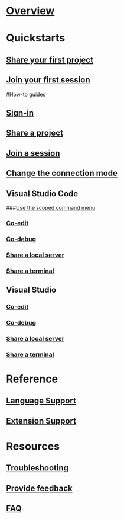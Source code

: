 # [Overview](getting-started.md)
# Quickstarts
## [Share your first project](quick-start-share.md)
## [Join your first session](quick-start-join.md)
#How-to guides
## [Sign-in](collab-session.md#sign-into-visual-studio-live-share)
## [Share a project](collab-session.md#share-a-project)
## [Join a session](collab-session.md#join-a-collaboration-session)
## [Change the connection mode](collab-session.md#change-the-connection-mode)
## Visual Studio Code

###[Use the scoped command menu](collab-vscode.md#use-the-scoped-command-menu)
### [Co-edit](collab-vscode.md#co-edit)
### [Co-debug](collab-vscode.md#co-debug)
### [Share a local server](collab-vscode.md#share-a-local-server)
### [Share a terminal](collab-vscode.md#share-a-terminal)
## Visual Studio
### [Co-edit](collab-vs.md#co-edit)
### [Co-debug](collab-vs.md#co-debug)
### [Share a local server](collab-vs.md#share-a-local-server)
### [Share a terminal](collab-vs.md#share-a-terminal)
# Reference
## [Language Support](platform-support.md)
## [Extension Support](extensions.md)
# Resources
## [Troubleshooting](troubleshooting.md)
## [Provide feedback](support.md)
## [FAQ](https://aka.ms/vsls-faq)
